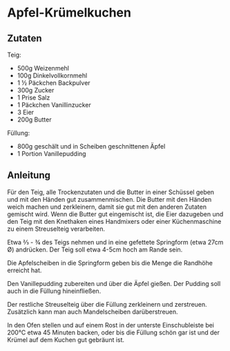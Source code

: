 # Apfel-Krümelkuchen

## Zutaten

Teig:

  - 500g Weizenmehl
  - 100g Dinkelvollkornmehl
  - 1 ½ Päckchen Backpulver
  - 300g Zucker
  - 1 Prise Salz
  - 1 Päckchen Vanillinzucker
  - 3 Eier
  - 200g Butter

Füllung:

  - 800g geschält und in Scheiben geschnittenen Äpfel
  - 1 Portion Vanillepudding

## Anleitung

Für den Teig, alle Trockenzutaten und die Butter in einer Schüssel geben und
mit den Händen gut zusammenmischen.  Die Butter mit den Händen weich machen
und zerkleinern, damit sie gut mit den anderen Zutaten gemischt wird.  Wenn
die Butter gut eingemischt ist, die Eier dazugeben und den Teig mit den
Knethaken eines Handmixers oder einer Küchenmaschine zu einem Streuselteig
verarbeiten.

Etwa ⅔ - ¾ des Teigs nehmen und in eine gefettete Springform (etwa 27cm Ø)
andrücken.  Der Teig soll etwa 4-5cm hoch am Rande sein.

Die Apfelscheiben in die Springform geben bis die Menge die Randhöhe
erreicht hat.

Den Vanillepudding zubereiten und über die Äpfel gießen.  Der Pudding soll
auch in die Füllung hineinfließen.

Der restliche Streuselteig über die Füllung zerkleinern und zerstreuen.
Zusätzlich kann man auch Mandelscheiben darüberstreuen.

In den Ofen stellen und auf einem Rost in der unterste Einschubleiste bei
200°C etwa 45 Minuten backen, oder bis die Füllung schön gar ist und der
Krümel auf dem Kuchen gut gebräunt ist.
